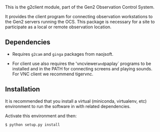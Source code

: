 This is the g2client module, part of the Gen2 Observation Control
System.

It provides the client program for connecting observation workstations
to the Gen2 servers running the OCS.  This package is necessary for a
site to participate as a local or remote observation location.

## Dependencies

* Requires `g2cam` and `ginga` packages from naojsoft.

* For client use also requires the 'vncviewer` and `paplay` programs to
  be installed and in the PATH for connecting screens and playing
  sounds.  For VNC client we recommend tigervnc.

## Installation

It is recommended that you install a virtual (miniconda, virtualenv,
etc) environment to run the software in with related dependencies.

Activate this environment and then:

```bash
$ python setup.py install
```


